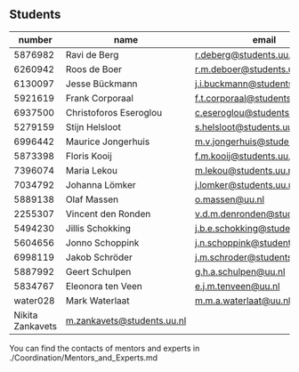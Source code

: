 ## Students

number | name | email
--- | --- | ---
5876982 | Ravi de Berg | r.deberg@students.uu.nl   
6260942 | Roos de Boer | r.m.deboer@students.uu.nl   
6130097 | Jesse Bückmann | j.i.buckmann@students.uu.nl   
5921619 | Frank Corporaal | f.t.corporaal@students.uu.nl 
6937500 | Christoforos Eseroglou | c.eseroglou@students.uu.nl 
5279159 | Stijn Helsloot | s.helsloot@students.uu.nl
6996442 | Maurice Jongerhuis | m.v.jongerhuis@students.uu.nl 
5873398 | Floris Kooij | f.m.kooij@students.uu.nl
7396074 | Maria Lekou | m.lekou@students.uu.nl 
7034792 | Johanna Lömker | j.lomker@students.uu.nl
5889138 | Olaf Massen | o.massen@uu.nl 
2255307 | Vincent den Ronden | v.d.m.denronden@students.uu.nl
5494230 | Jillis Schokking | j.b.e.schokking@students.uu.nl 
5604656 | Jonno Schoppink | j.n.schoppink@students.uu.nl  
6998119 | Jakob Schröder | j.m.schroder@students.uu.nl
5887992 | Geert Schulpen | g.h.a.schulpen@uu.nl
5834767 | Eleonora ten Veen | e.j.m.tenveen@uu.nl
water028	| Mark Waterlaat | m.m.a.waterlaat@uu.nl
 | Nikita Zankavets | m.zankavets@students.uu.nl


You can find the contacts of mentors and experts in ./Coordination/Mentors_and_Experts.md
